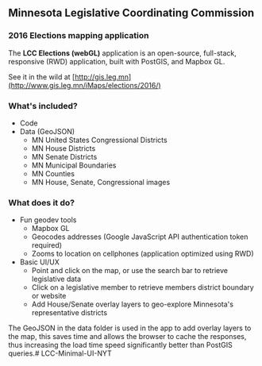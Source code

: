 ## Minnesota Legislative Coordinating Commission
### 2016 Elections mapping application

The **LCC Elections (webGL)** application is an open-source, full-stack, responsive (RWD) application, built with PostGIS, and Mapbox GL. 

See it in the wild at [http://gis.leg.mn](http://www.gis.leg.mn/iMaps/elections/2016/)

### What's included?
- Code
- Data (GeoJSON)
  - MN United States Congressional Districts
  - MN House Districts
  - MN Senate Districts
  - MN Municipal Boundaries
  - MN Counties
  - MN House, Senate, Congressional images

### What does it do?
- Fun geodev tools
  - Mapbox GL
  - Geocodes addresses (Google JavaScript API authentication token required)
  - Zooms to location on cellphones (application optimized using RWD)
- Basic UI/UX
  - Point and click on the map, or use the search bar to retrieve legislative data
  - Click on a legislative member to retrieve members district boundary or website
  - Add House/Senate overlay layers to geo-explore Minnesota's representative districts

The GeoJSON in the data folder is used in the app to add overlay layers to the map, this saves time and allows the browser to cache the responses, thus increasing the load time speed significantly better than PostGIS queries.# LCC-Minimal-UI-NYT
